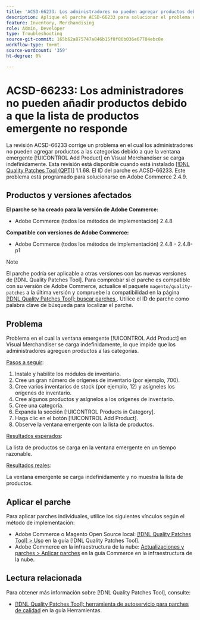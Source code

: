 ```yaml
---
title: 'ACSD-66233: Los administradores no pueden agregar productos debido a que la lista de productos emergente no responde'
description: Aplique el parche ACSD-66233 para solucionar el problema de Adobe Commerce en el que los administradores no pueden agregar productos a las categorías porque la ventana emergente [!UICONTROL Add Product] de Visual Merchandiser se carga indefinidamente.
feature: Inventory, Merchandising
role: Admin, Developer
type: Troubleshooting
source-git-commit: 165b62a875747a846b15f8f86b036e67704ebc8e
workflow-type: tm+mt
source-wordcount: '359'
ht-degree: 0%

---
```



# ACSD-66233: Los administradores no pueden añadir productos debido a que la lista de productos emergente no responde

La revisión ACSD-66233 corrige un problema en el cual los administradores no pueden agregar productos a las categorías debido a que la ventana emergente [!UICONTROL Add Product] en Visual Merchandiser se carga indefinidamente. Esta revisión está disponible cuando está instalado [[!DNL Quality Patches Tool (QPT)]](/help/tools/quality-patches-tool/quality-patches-tool-to-self-serve-quality-patches.md) 1.1.68. El ID del parche es ACSD-66233. Este problema está programado para solucionarse en Adobe Commerce 2.4.9.

## Productos y versiones afectados

**El parche se ha creado para la versión de Adobe Commerce:**

* Adobe Commerce (todos los métodos de implementación) 2.4.8

**Compatible con versiones de Adobe Commerce:**

* Adobe Commerce (todos los métodos de implementación) 2.4.8 - 2.4.8-p1

>[!NOTE]
>
>El parche podría ser aplicable a otras versiones con las nuevas versiones de [!DNL Quality Patches Tool]. Para comprobar si el parche es compatible con su versión de Adobe Commerce, actualice el paquete `magento/quality-patches` a la última versión y compruebe la compatibilidad en la página [[!DNL Quality Patches Tool]: buscar parches ](https://experienceleague.adobe.com/tools/commerce-quality-patches/index.html). Utilice el ID de parche como palabra clave de búsqueda para localizar el parche.

## Problema

Problema en el cual la ventana emergente [!UICONTROL Add Product] en Visual Merchandiser se carga indefinidamente, lo que impide que los administradores agreguen productos a las categorías.

<u>Pasos a seguir</u>:

1. Instale y habilite los módulos de inventario.
1. Cree un gran número de orígenes de inventario (por ejemplo, 700).
1. Cree varios inventarios de stock (por ejemplo, 12) y asígneles los orígenes de inventario.
1. Cree algunos productos y asígnelos a los orígenes de inventario.
1. Cree una categoría.
1. Expanda la sección [!UICONTROL Products in Category].
1. Haga clic en el botón [!UICONTROL Add Product].
1. Observe la ventana emergente con la lista de productos.

<u>Resultados esperados</u>:

La lista de productos se carga en la ventana emergente en un tiempo razonable.

<u>Resultados reales</u>:

La ventana emergente se carga indefinidamente y no muestra la lista de productos.

## Aplicar el parche

Para aplicar parches individuales, utilice los siguientes vínculos según el método de implementación:

* Adobe Commerce o Magento Open Source local: [[!DNL Quality Patches Tool] > Uso](/help/tools/quality-patches-tool/usage.md) en la guía [!DNL Quality Patches Tool].
* Adobe Commerce en la infraestructura de la nube: [Actualizaciones y parches > Aplicar parches](https://experienceleague.adobe.com/docs/commerce-cloud-service/user-guide/develop/upgrade/apply-patches.html) en la guía Commerce en la infraestructura de la nube.

## Lectura relacionada

Para obtener más información sobre [!DNL Quality Patches Tool], consulte:

* [[!DNL Quality Patches Tool]: herramienta de autoservicio para parches de calidad](/help/tools/quality-patches-tool/quality-patches-tool-to-self-serve-quality-patches.md) en la guía Herramientas.
